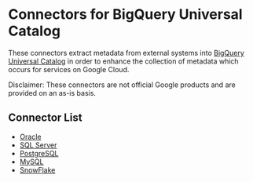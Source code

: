 # Connectors for BigQuery Universal Catalog 

These connectors extract metadata from external systems into [BigQuery Universal Catalog](https://cloud.google.com/dataplex/docs/catalog-overview) in order to enhance the collection of metadata which occurs for services on Google Cloud.

Disclaimer: These connectors are not official Google products and are provided on an as-is basis.

## Connector List

* [Oracle](/managed-connectivity/oracle-connector)
* [SQL Server](/managed-connectivity/sql-server-connector)
* [PostgreSQL](/managed-connectivity/postgresql-connector)
* [MySQL](/managed-connectivity/mysql-connector)
* [SnowFlake](/managed-connectivity/snowflake-connector)
